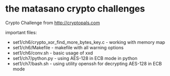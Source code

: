 # the matasano crypto challenges

Crypto Challenge from http://cryptopals.com

important files: 
* set1/ch6/crypto_xor_find_more_bytes_key.c - working with memory map
* set1/ch6/Makefile - makefile with all warning options
* set1/ch6/conv.sh - basic usage of xxd
* set1/ch7/python.py - using AES-128 in ECB mode in python
* set1/ch7/bash.sh - using utility openssh for decrypting AES-128 in ECB mode
